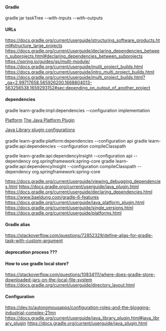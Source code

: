 #### Gradle

gradle jar taskTree --with-inputs --with-outputs

#### URLs

https://docs.gradle.org/current/userguide/structuring_software_products.html#structure_large_projects
https://docs.gradle.org/current/userguide/declaring_dependencies_between_subprojects.html#declaring_dependencies_between_subprojects
https://spring.io/guides/gs/multi-module/
https://docs.gradle.org/current/userguide/multi_project_builds.html
https://docs.gradle.org/current/userguide/intro_multi_project_builds.html
https://docs.gradle.org/current/userguide/multi_project_builds.html?_ga=2.99717658.565926200.1668804013-563256538.1659293152#sec:depending_on_output_of_another_project

#### dependencies 

gradle learn-gradle:impl:dependencies --configuration implementation

[Platform](https://www.baeldung.com/gradle-6-features)
[The Java Platform Plugin](https://docs.gradle.org/current/userguide/java_platform_plugin.html)

[Java Library plugin configurations](https://docs.gradle.org/current/userguide/java_library_plugin.html)

#### 

gradle learn-gradle:platform:dependencies --configuration api
gradle learn-gradle:api:dependencies --configuration compileClasspath

gradle learn-gradle:api:dependencyInsight --configuration api --dependency org.springframework:spring-core
gradle learn-gradle:api:dependencyInsight --configuration compileClasspath --dependency org.springframework:spring-core

https://docs.gradle.org/current/userguide/viewing_debugging_dependencies.html
https://docs.gradle.org/current/userguide/java_plugin.html
https://docs.gradle.org/current/userguide/declaring_dependencies.html
https://www.baeldung.com/gradle-6-features
https://docs.gradle.org/current/userguide/java_platform_plugin.html
https://docs.gradle.org/current/userguide/single_versions.html
https://docs.gradle.org/current/userguide/platforms.html

#### Gradle alias

https://stackoverflow.com/questions/72852329/define-alias-for-gradle-task-with-custom-argument

#### deprecation process ???

#### How to use gradle local store?
https://stackoverflow.com/questions/10834111/where-does-gradle-store-downloaded-jars-on-the-local-file-system
https://docs.gradle.org/current/userguide/directory_layout.html

#### Configuration

https://dev.to/autonomousapps/configuration-roles-and-the-blogging-industrial-complex-21mn
https://docs.gradle.org/current/userguide/java_library_plugin.html#java_library_plugin
https://docs.gradle.org/current/userguide/java_plugin.html
